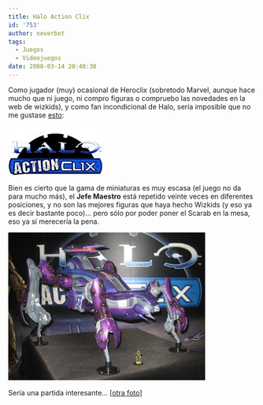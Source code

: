 ```yaml
---
title: Halo Action Clix
id: '753'
author: neverbot
tags:
  - Juegos
  - Videojuegos
date: 2008-03-14 20:40:30
---
```


Como jugador (muy) ocasional de Heroclix (sobretodo Marvel, aunque hace mucho que ni juego, ni compro figuras o compruebo las novedades en la web de wizkids), y como fan incondicional de Halo, sería imposible que no me gustase [esto](http://www.wizkidsgames.com/halo/):

[![Halo Action Clix](./halo-action-clix/haloclix_logo.jpg "Halo Action Clix")](http://www.wizkidsgames.com/halo/ "Halo Action Clix")

Bien es cierto que la gama de miniaturas es muy escasa (el juego no da para mucho más), el **Jefe Maestro** está repetido veinte veces en diferentes posiciones, y no son las mejores figuras que haya hecho Wizkids (y eso ya es decir bastante poco)... pero sólo por poder poner el Scarab en la mesa, eso ya sí merecería la pena.

![Scarab vs Jefe Maestro](./halo-action-clix/halo3_scarab.jpg "Scarab vs Jefe Maestro")

Sería una partida interesante... \[[otra foto](http://i17.photobucket.com/albums/b98/DIrishB/HaloActionClix004.jpg)\]